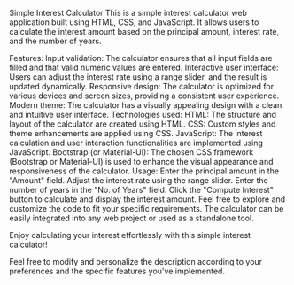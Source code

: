 Simple Interest Calculator
This is a simple interest calculator web application built using HTML, CSS, and JavaScript. It allows users to calculate the interest amount based on the principal amount, interest rate, and the number of years.

Features:
Input validation: The calculator ensures that all input fields are filled and that valid numeric values are entered.
Interactive user interface: Users can adjust the interest rate using a range slider, and the result is updated dynamically.
Responsive design: The calculator is optimized for various devices and screen sizes, providing a consistent user experience.
Modern theme: The calculator has a visually appealing design with a clean and intuitive user interface.
Technologies used:
HTML: The structure and layout of the calculator are created using HTML.
CSS: Custom styles and theme enhancements are applied using CSS.
JavaScript: The interest calculation and user interaction functionalities are implemented using JavaScript.
Bootstrap (or Material-UI): The chosen CSS framework (Bootstrap or Material-UI) is used to enhance the visual appearance and responsiveness of the calculator.
Usage:
Enter the principal amount in the "Amount" field.
Adjust the interest rate using the range slider.
Enter the number of years in the "No. of Years" field.
Click the "Compute Interest" button to calculate and display the interest amount.
Feel free to explore and customize the code to fit your specific requirements. The calculator can be easily integrated into any web project or used as a standalone tool.

Enjoy calculating your interest effortlessly with this simple interest calculator!

Feel free to modify and personalize the description according to your preferences and the specific features you've implemented.
